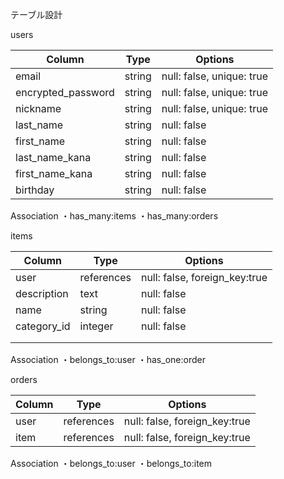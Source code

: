 テーブル設計

users

| Column             | Type                | Options                   |
|--------------------|---------------------|---------------------------|
| email              | string              | null: false, unique: true |
| encrypted_password | string              | null: false, unique: true |
| nickname           | string              | null: false, unique: true |
| last_name          | string              | null: false               |
| first_name         | string              | null: false               |
| last_name_kana     | string              | null: false               |
| first_name_kana    | string              | null: false               |
| birthday           | string              | null: false               |


Association
・has_many:items
・has_many:orders




items

| Column             | Type                | Options                       |
|--------------------|---------------------|-------------------------------|
| user               | references          | null: false, foreign_key:true |
| description        | text                | null: false                   |
| name               | string              | null: false                   |
| category_id        | integer             | null: false                   |
|                    |                     |                               |
|                    |                     |                               |

Association
・belongs_to:user
・has_one:order


orders

| Column             | Type                | Options                       |
|--------------------|---------------------|-------------------------------|
| user               | references          | null: false, foreign_key:true |
| item               | references          | null: false, foreign_key:true |

Association
・belongs_to:user
・belongs_to:item






